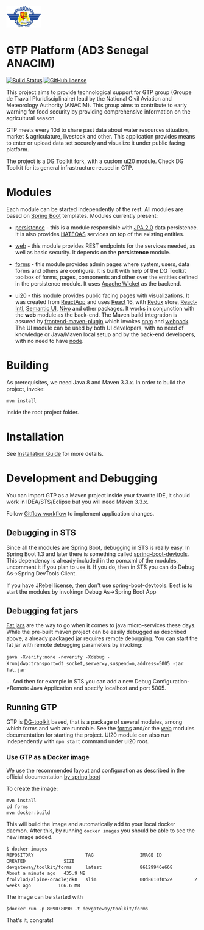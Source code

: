 ![ANACIM logo](./ui20/public/logo-anacim-small-optimized.png)
# GTP Platform (AD3 Senegal ANACIM)

[![Build Status](https://travis-ci.com/devgateway/gtp.svg?branch=develop)](https://travis-ci.com/devgateway/gtp)
[![GitHub license](https://img.shields.io/github/license/devgateway/gtp)](https://github.com/devgateway/gtp/blob/master/LICENSE)

This project aims to provide technological support for GTP group (Groupe de Travail Pluridisciplinaire) lead by the National Civil Aviation and Meteorology Authority (ANACIM).
This group aims to contribute to early warning for food security by providing comprehensive information on the agricultural season.

GTP meets every 10d to share past data about water resources situation, market & agriculature, livestock and other. 
This application provides means to enter or upload data set securely
and visualize it under public facing platform. 

The project is a [DG Toolkit](https://github.com/devgateway/dg-toolkit) fork, with a custom ui20 module. Check DG Toolkit
for its general infrastructure reused in GTP.

# Modules

Each module can be started independently of the rest. All modules are based on [Spring Boot](http://projects.spring.io/spring-boot/) templates. Modules currently present:

- [persistence](https://github.com/devgateway/dg-toolkit/tree/master/persistence) - this is a module responsible with [JPA 2.0](https://en.wikipedia.org/wiki/Java_Persistence_API) data persistence. It is also provides [HATEOAS](https://en.wikipedia.org/wiki/HATEOAS) services on top of the existing entities.

- [web](https://github.com/devgateway/dg-toolkit/tree/master/web) - this module provides REST endpoints for the services needed, as well as basic security. It depends on the **persistence** module.

- [forms](https://github.com/devgateway/dg-toolkit/tree/master/forms) - this module provides admin pages
 where system, users, data forms and others are configure.  It is built with help of the DG Toolkit toolbox of forms, pages, components and other over the entities defined in the persistence module. It uses [Apache Wicket](http://wicket.apache.org/) as the backend.

- [ui20](https://github.com/devgateway/dg-toolkit/tree/master/ui20) - this module provides public facing pages with visualizations. It was created from [ReactApp](https://reactjs.org/docs/create-a-new-react-app.html)
and uses [React](https://reactjs.org/tutorial/tutorial.html) 16,
with [Redux](https://react-redux.js.org/) store, [React-Intl](https://formatjs.io/docs/react-intl/),
[Semantic UI](https://react.semantic-ui.com/), [Nivo](https://nivo.rocks/) and other packages. It works in conjunction with the **web** module as the back-end.
The Maven build integration is assured by [frontend-maven-plugin](https://github.com/eirslett/frontend-maven-plugin) which invokes [npm](https://www.npmjs.com/) and [webpack](https://webpack.github.io/). The UI module can be used by both UI developers, with no need of knowledge or Java/Maven local setup and by the back-end developers, with no need to have [node](https://nodejs.org/).

# Building

As prerequisites, we need Java 8 and Maven 3.3.x.
In order to build the project, invoke:

```
mvn install
```

inside the root project folder.

# Installation

See [Installation Guide](./installation.md) for more details.

# Development and Debugging 

You can import GTP as a Maven project inside your favorite IDE, it should work in IDEA/STS/Eclipse but you will need Maven 3.3.x.

Follow [Gitflow workflow](./gitflow.md) to implement application changes.

## Debugging in STS

Since all the modules are Spring Boot, debugging in STS is really easy. In Spring Boot 1.3 and later there is something called [spring-boot-devtools](https://spring.io/blog/2015/06/17/devtools-in-spring-boot-1-3).
This dependency is already included in the pom.xml of the modules, uncomment it if you plan to use it. If you do, then in STS you can do Debug As->Spring DevTools Client.

If you have JRebel license, then don't use spring-boot-devtools. Best is to start the modules by invokingn Debug As->Spring Boot App

## Debugging fat jars

[Fat jars](http://docs.spring.io/spring-boot/docs/current/reference/html/howto-build.html) are the way to go when it comes to java micro-services these days. While the pre-built maven project can be easily debugged as described above, a already packaged jar requires remote debugging. You can start the fat jar with remote debugging parameters by invoking:

`java -Xverify:none -noverify -Xdebug -Xrunjdwp:transport=dt_socket,server=y,suspend=n,address=5005 -jar fat.jar`

... And then for example in STS you can add a new Debug Configuration->Remote Java Application and specify localhost and port 5005.

## Running GTP

GTP is [DG-toolkit](https://github.com/devgateway/dg-toolkit) based, that is a package of several modules, among which forms and web are runnable. See the [forms](https://github.com/devgateway/dg-toolkit/tree/master/forms) and/or the [web](https://github.com/devgateway/dg-toolkit/tree/master/web) modules documentation for starting the project.
UI20 module can also run independently with `npm start` command under ui20 root.

### Use GTP as a Docker image

We use the recommended layout and configuration as described in the official documentation [by spring boot](https://spring.io/guides/gs/spring-boot-docker/)

To create the image:

```
mvn install
cd forms
mvn docker:build
```

This will build the image and automatically add to your local docker daemon.
After this, by running `docker images` you should be able to see the new image added.

```
$ docker images
REPOSITORY                   TAG                 IMAGE ID            CREATED              SIZE
devgateway/toolkit/forms     latest              86129946e668        About a minute ago   435.9 MB
frolvlad/alpine-oraclejdk8   slim                00d8610f052e        2 weeks ago          166.6 MB
```

The image can be started with

```
$docker run -p 8090:8090 -t devgateway/toolkit/forms
```

That's it, congrats!

